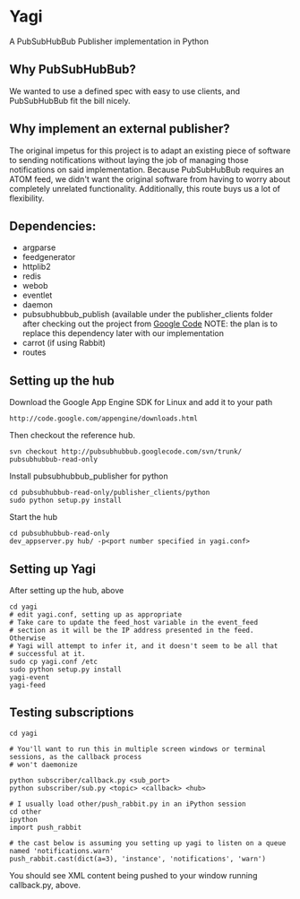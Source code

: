 # Yagi

A PubSubHubBub Publisher implementation in Python

## Why PubSubHubBub?

We wanted to use a defined spec with easy to use clients, and PubSubHubBub fit
the bill nicely. 

## Why implement an external publisher?

The original impetus for this project is to adapt an existing piece of
software to sending notifications without laying the job of managing those
notifications on said implementation. Because PubSubHubBub requires an ATOM
feed, we didn\'t want the original software from having to worry about
completely unrelated functionality. Additionally, this route buys us a
lot of flexibility.

## Dependencies:

* argparse
* feedgenerator
* httplib2
* redis
* webob
* eventlet
* daemon
* pubsubhubbub_publish (available under the publisher_clients folder after checking out the project from [Google Code](http://code.google.com/p/pubsubhubbub/source/checkout) NOTE: the plan is to replace this dependency later with our implementation
* carrot (if using Rabbit)
* routes

## Setting up the hub

Download the Google App Engine SDK for Linux and add it to your path

    http://code.google.com/appengine/downloads.html

Then checkout the reference hub.

    svn checkout http://pubsubhubbub.googlecode.com/svn/trunk/ pubsubhubbub-read-only

Install pubsubhubbub_publisher for python

    cd pubsubhubbub-read-only/publisher_clients/python
    sudo python setup.py install

Start the hub

    cd pubsubhubbub-read-only
    dev_appserver.py hub/ -p<port number specified in yagi.conf>

## Setting up Yagi

After setting up the hub, above

    cd yagi
    # edit yagi.conf, setting up as appropriate
    # Take care to update the feed_host variable in the event_feed
    # section as it will be the IP address presented in the feed. Otherwise
    # Yagi will attempt to infer it, and it doesn't seem to be all that
    # successful at it.
    sudo cp yagi.conf /etc
    sudo python setup.py install
    yagi-event
    yagi-feed

## Testing subscriptions

    cd yagi

    # You'll want to run this in multiple screen windows or terminal sessions, as the callback process
    # won't daemonize

    python subscriber/callback.py <sub_port>
    python subscriber/sub.py <topic> <callback> <hub>

    # I usually load other/push_rabbit.py in an iPython session
    cd other
    ipython
    import push_rabbit

    # the cast below is assuming you setting up yagi to listen on a queue named 'notifications.warn'
    push_rabbit.cast(dict(a=3), 'instance', 'notifications', 'warn')

You should see XML content being pushed to your window running callback.py, above.
